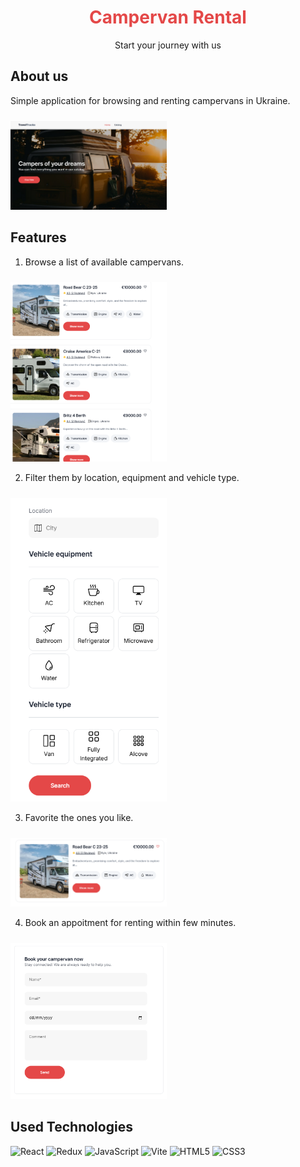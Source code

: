 <div align="center">
<span style="color:#E44848">

# Campervan Rental

</span> 
Start your journey with us

</div>

## About us

Simple application for browsing and renting campervans in Ukraine.

<p>
  <img src="src/assets/homePage.png" alt="Home Page" width="250" style="margin-top: 10px;">
</p>

## Features

1. Browse a list of available campervans.
<p>
  <img src="src/assets/catalog.png" alt="Home Page" width="250" style="margin-top: 10px;">
</p>

2. Filter them by location, equipment and vehicle type.
<p>
  <img src="src/assets/filter.png" alt="Home Page" width="250" style="margin-top: 10px;">
</p>

3. Favorite the ones you like.
<p>
  <img src="src/assets/favorite.png" alt="Home Page" width="250" style="margin-top: 10px;">
</p>

4. Book an appoitment for renting within few minutes.
<p>
  <img src="src/assets/appointment.png" alt="Home Page" width="250" style="margin-top: 10px;">
</p>

## Used Technologies

![React](https://img.shields.io/badge/React-20232A?style=for-the-badge&logo=react&logoColor=61DAFB)
![Redux](https://img.shields.io/badge/Redux-764ABC?style=for-the-badge&logo=redux&logoColor=white)
![JavaScript](https://img.shields.io/badge/JavaScript-F7DF1E?style=for-the-badge&logo=javascript&logoColor=black)
![Vite](https://img.shields.io/badge/Vite-646CFF?style=for-the-badge&logo=vite&logoColor=white)
![HTML5](https://img.shields.io/badge/HTML5-E34F26?style=for-the-badge&logo=html5&logoColor=white)
![CSS3](https://img.shields.io/badge/CSS3-1572B6?style=for-the-badge&logo=css3&logoColor=white)
